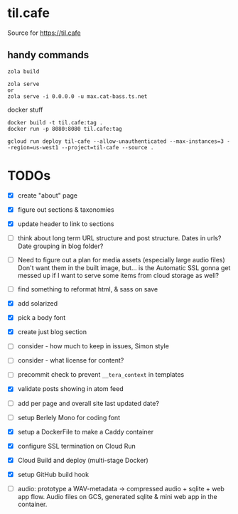 # til.cafe
Source for https://til.cafe

## handy commands

```
zola build
```

```
zola serve
or
zola serve -i 0.0.0.0 -u max.cat-bass.ts.net
```

docker stuff
```
docker build -t til.cafe:tag .
docker run -p 8080:8080 til.cafe:tag
```

```
gcloud run deploy til-cafe --allow-unauthenticated --max-instances=3 --region=us-west1 --project=til-cafe --source .
```


# TODOs
- [x] create "about" page
- [x] figure out sections & taxonomies
- [x] update header to link to sections
- [ ] think about long term URL structure and post structure. Dates in urls? Date grouping in blog folder? 
- [ ] Need to figure out a plan for media assets (especially large audio files) Don't want them in the built image, but... is the Automatic SSL gonna get messed up if I want to serve some items from cloud storage as well? 
- [ ] find something to reformat html, & sass on save
- [x] add solarized
- [x] pick a body font
- [x] create just blog section
- [ ] consider - how much to keep in issues, Simon style
- [ ] consider - what license for content?
- [ ] precommit check to prevent `__tera_context` in templates
- [x] validate posts showing in atom feed
- [ ] add per page and overall site last updated date? 
- [ ] setup Berlely Mono for coding font
- [x] setup a DockerFile to make a Caddy container
- [x] configure SSL termination on Cloud Run
- [x] Cloud Build and deploy (multi-stage Docker)
- [x] setup GitHub build hook
- [ ] audio: prototype a WAV-metadata -> compressed audio + sqlite + web app flow. Audio files on GCS, generated sqlite & mini web app in the container. 

